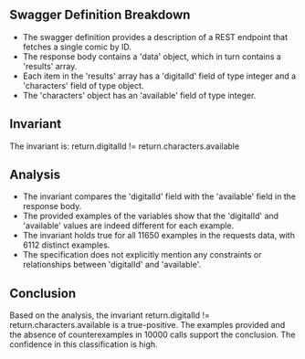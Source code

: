## Swagger Definition Breakdown
- The swagger definition provides a description of a REST endpoint that fetches a single comic by ID.
- The response body contains a 'data' object, which in turn contains a 'results' array.
- Each item in the 'results' array has a 'digitalId' field of type integer and a 'characters' field of type object.
- The 'characters' object has an 'available' field of type integer.

## Invariant
The invariant is: return.digitalId != return.characters.available

## Analysis
- The invariant compares the 'digitalId' field with the 'available' field in the response body.
- The provided examples of the variables show that the 'digitalId' and 'available' values are indeed different for each example.
- The invariant holds true for all 11650 examples in the requests data, with 6112 distinct examples.
- The specification does not explicitly mention any constraints or relationships between 'digitalId' and 'available'.

## Conclusion
Based on the analysis, the invariant return.digitalId != return.characters.available is a true-positive. The examples provided and the absence of counterexamples in 10000 calls support the conclusion. The confidence in this classification is high.
